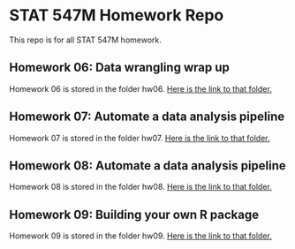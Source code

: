 # STAT 547M Homework Repo

This repo is for all STAT 547M homework.

## Homework 06: Data wrangling wrap up
Homework 06 is stored in the folder hw06. [Here is the link to that folder.](https://github.com/yuanjisun/STAT547-hw-Sun-Yuanji/tree/master/hw06)

## Homework 07: Automate a data analysis pipeline
Homework 07 is stored in the folder hw07. [Here is the link to that folder.](https://github.com/yuanjisun/STAT547-hw-Sun-Yuanji/tree/master/hw07)

## Homework 08: Automate a data analysis pipeline
Homework 08 is stored in the folder hw08. [Here is the link to that folder.](https://github.com/yuanjisun/STAT547-hw-Sun-Yuanji/tree/master/hw08)

## Homework 09: Building your own R package
Homework 09 is stored in the folder hw09. [Here is the link to that folder.](https://github.com/yuanjisun/STAT547-hw-Sun-Yuanji/tree/master/hw09)

